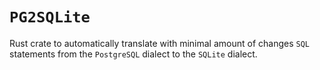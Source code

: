 # `PG2SQLite`

Rust crate to automatically translate with minimal amount of changes `SQL` statements from the `PostgreSQL` dialect to the `SQLite` dialect.
